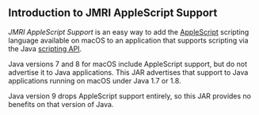 ## Introduction to JMRI AppleScript Support

_JMRI AppleScript Support_ is an easy way to add the
[AppleScript](https://developer.apple.com/library/mac/documentation/AppleScript/Conceptual/AppleScriptX/AppleScriptX.html)
scripting language available on macOS to an application that supports scripting
via the Java [scripting API](http://docs.oracle.com/javase/8/docs/api/javax/script/package-summary.html).

Java versions 7 and 8 for macOS include AppleScript support, but do not
advertise it to Java applications. This JAR advertises that support to Java
applications running on macOS under Java 1.7 or 1.8.

Java version 9 drops AppleScript support entirely, so this JAR provides no
benefits on that version of Java.